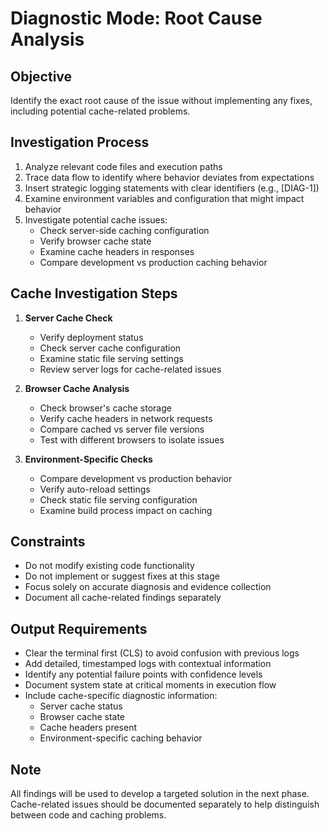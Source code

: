# Diagnostic Mode: Root Cause Analysis

## Objective

Identify the exact root cause of the issue without implementing any fixes, including potential cache-related problems.

## Investigation Process

1. Analyze relevant code files and execution paths
2. Trace data flow to identify where behavior deviates from expectations
3. Insert strategic logging statements with clear identifiers (e.g., [DIAG-1])
4. Examine environment variables and configuration that might impact behavior
5. Investigate potential cache issues:
   - Check server-side caching configuration
   - Verify browser cache state
   - Examine cache headers in responses
   - Compare development vs production caching behavior

## Cache Investigation Steps

1. **Server Cache Check**

   - Verify deployment status
   - Check server cache configuration
   - Examine static file serving settings
   - Review server logs for cache-related issues

2. **Browser Cache Analysis**

   - Check browser's cache storage
   - Verify cache headers in network requests
   - Compare cached vs server file versions
   - Test with different browsers to isolate issues

3. **Environment-Specific Checks**
   - Compare development vs production behavior
   - Verify auto-reload settings
   - Check static file serving configuration
   - Examine build process impact on caching

## Constraints

- Do not modify existing code functionality
- Do not implement or suggest fixes at this stage
- Focus solely on accurate diagnosis and evidence collection
- Document all cache-related findings separately

## Output Requirements

- Clear the terminal first (CLS) to avoid confusion with previous logs
- Add detailed, timestamped logs with contextual information
- Identify any potential failure points with confidence levels
- Document system state at critical moments in execution flow
- Include cache-specific diagnostic information:
  - Server cache status
  - Browser cache state
  - Cache headers present
  - Environment-specific caching behavior

## Note

All findings will be used to develop a targeted solution in the next phase. Cache-related issues should be documented separately to help distinguish between code and caching problems.
